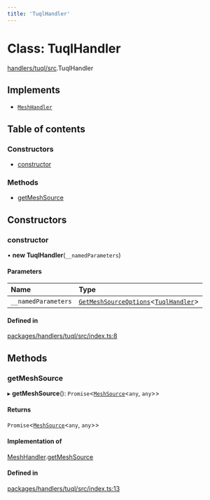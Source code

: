 ```yaml
---
title: 'TuqlHandler'
---
```


# Class: TuqlHandler

[handlers/tuql/src](../modules/handlers_tuql_src).TuqlHandler

## Implements

- [`MeshHandler`](/docs/api/interfaces/types_src.MeshHandler)

## Table of contents

### Constructors

- [constructor](handlers_tuql_src.TuqlHandler#constructor)

### Methods

- [getMeshSource](handlers_tuql_src.TuqlHandler#getmeshsource)

## Constructors

### constructor

• **new TuqlHandler**(`__namedParameters`)

#### Parameters

| Name | Type |
| :------ | :------ |
| `__namedParameters` | [`GetMeshSourceOptions`](../modules/types_src#getmeshsourceoptions)<[`TuqlHandler`](/docs/api/interfaces/types_src.YamlConfig.TuqlHandler)\> |

#### Defined in

[packages/handlers/tuql/src/index.ts:8](https://github.com/Urigo/graphql-mesh/blob/master/packages/handlers/tuql/src/index.ts#L8)

## Methods

### getMeshSource

▸ **getMeshSource**(): `Promise`<[`MeshSource`](../modules/types_src#meshsource)<`any`, `any`\>\>

#### Returns

`Promise`<[`MeshSource`](../modules/types_src#meshsource)<`any`, `any`\>\>

#### Implementation of

[MeshHandler](/docs/api/interfaces/types_src.MeshHandler).[getMeshSource](/docs/api/interfaces/types_src.MeshHandler#getmeshsource)

#### Defined in

[packages/handlers/tuql/src/index.ts:13](https://github.com/Urigo/graphql-mesh/blob/master/packages/handlers/tuql/src/index.ts#L13)
